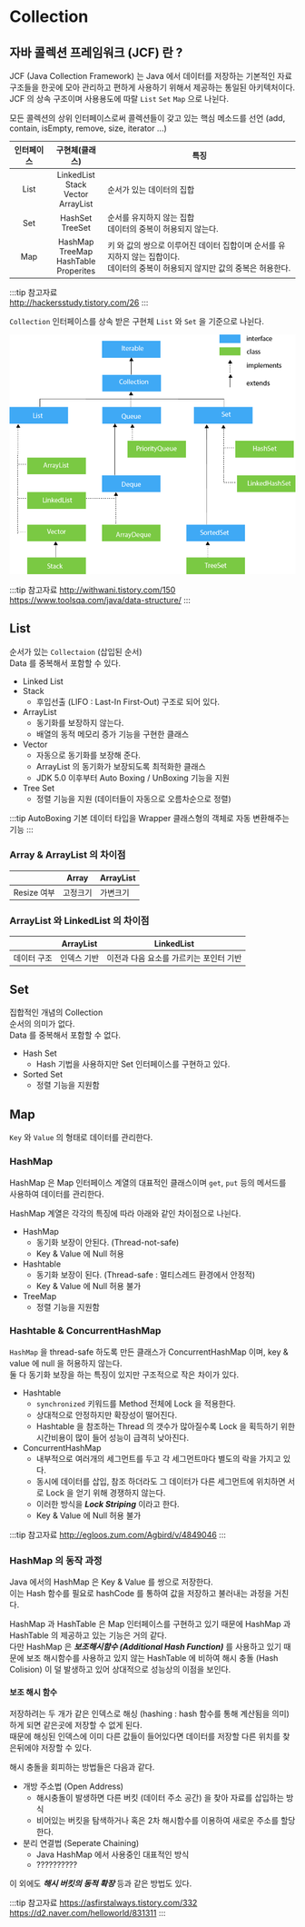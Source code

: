 # Collection

## 자바 콜렉션 프레임워크 (JCF) 란 ?

JCF (Java Collection Framework) 는 Java 에서 데이터를 저장하는 기본적인 자료구조들을 한곳에 모아 관리하고 편하게 사용하기 위해서 제공하는 통일된 아키텍처이다.
JCF 의 상속 구조이며 사용용도에 따랄 `List` `Set` `Map` 으로 나뉜다.

모든 콜렉션의 상위 인터페이스로써 콜렉션들이 갖고 있는 핵심 메소드를 선언 (add, contain, isEmpty, remove, size, iterator ...)

| 인터페이스 | 구현체(클래스) | 특징 |
|:--:|:--:|---|
|List|LinkedList<br>Stack<br>Vector<br>ArrayList|순서가 있는 데이터의 집합|
|Set|HashSet<br>TreeSet|순서를 유지하지 않는 집합<br>데이터의 중복이 허용되지 않는다.|
|Map|HashMap<br>TreeMap<br>HashTable<br>Properites|키 와 값의 쌍으로 이루어진 데이터 집합이며 순서를 유지하지 않는 집합이다.<br>데이터의 중복이 허용되지 않지만 값의 중복은 허용한다.|

:::tip 참고자료  
<http://hackersstudy.tistory.com/26>
:::

`Collection` 인터페이스를 상속 받은 구현체 `List` 와 `Set` 을 기준으로 나뉜다.

<!-- ![자바 자료구조](/img/A034.png) -->

![자바 콜렉션](/img/A051.png)

:::tip 참고자료
<http://withwani.tistory.com/150>  
<https://www.toolsqa.com/java/data-structure/>
:::

## List

순서가 있는 `Collectaion` (삽입된 순서)  
Data 를 중복해서 포함할 수 있다.

* Linked List
* Stack
  * 후입선출 (LIFO : Last-In First-Out) 구조로 되어 있다.
* ArrayList
  * 동기화를 보장하지 않는다.
  * 배열의 동적 메모리 증가 기능을 구현한 클래스
* Vector  
  * 자동으로 동기화를 보장해 준다.
  * ArrayList 의 동기화가 보장되도록 최적화한 클래스
  * JDK 5.0 이후부터 Auto Boxing / UnBoxing 기능을 지원
* Tree Set
  * 정렬 기능을 지원 (데이터들이 자동으로 오름차순으로 정렬)

:::tip AutoBoxing
기본 데이터 타입을 Wrapper 클래스형의 객체로 자동 변환해주는 기능
:::

### Array & ArrayList 의 차이점

||Array|ArrayList|
|--|--|--|
|Resize 여부|고정크기|가변크기|

### ArrayList 와 LinkedList 의 차이점

||ArrayList|LinkedList|
|--|--|--|
|데이터 구조|인덱스 기반|이전과 다음 요소를 가르키는 포인터 기반|

## Set

집합적인 개념의 Collection  
순서의 의미가 없다.  
Data 를 중복해서 포함할 수 없다.

* Hash Set
  * Hash 기법을 사용하지만 Set 인터페이스를 구현하고 있다.
* Sorted Set
  * 정렬 기능을 지원함

## Map

`Key` 와 `Value` 의 형태로 데이터를 관리한다.

### HashMap

HashMap 은 Map 인터페이스 계열의 대표적인 클래스이며 `get`, `put` 등의 메서드를 사용하여 데이터를 관리한다.

HashMap 계열은 각각의 특징에 따라 아래와 같인 차이점으로 나뉜다.

* HashMap
  * 동기화 보장이 안된다. (Thread-not-safe)
  * Key & Value 에 Null 허용
* Hashtable
  * 동기화 보장이 된다. (Thread-safe : 멀티스레드 환경에서 안정적)
  * Key & Value 에 Null 허용 불가
* TreeMap
  * 정렬 기능을 지원함

### Hashtable & ConcurrentHashMap

`HashMap` 을 thread-safe 하도록 만든 클래스가 ConcurrentHashMap 이며, key & value 에 null 을 허용하지 않는다.  
둘 다 동기화 보장을 하는 특징이 있지만 구조적으로 작은 차이가 있다.

* Hashtable
  * `synchronized` 키워드를 Method 전체에 Lock 을 적용한다.  
  * 상대적으로 안정하지만 확장성이 떨어진다.
  * Hashtable 을 참조하는 Thread 의 갯수가 많아질수록 Lock 을 획득하기 위한 시간비용이 많이 들어 성능이 급격히 낮아진다.
* ConcurrentHashMap
  * 내부적으로 여러개의 세그먼트를 두고 각 세그먼트마다 별도의 락을 가지고 있다.
  * 동시에 데이터를 삽입, 참조 하더라도 그 데이터가 다른 세그먼트에 위치하면 서로 Lock 을 얻기 위해 경쟁하지 않는다.
  * 이러한 방식을 _**Lock Striping**_ 이라고 한다.
  * Key & Value 에 Null 허용 불가

:::tip 참고자료
<http://egloos.zum.com/Agbird/v/4849046>
:::

### HashMap 의 동작 과정

Java 에서의 HashMap 은 Key & Value 를 쌍으로 저장한다.  
이는 Hash 함수를 필요로 hashCode 를 통하여 값을 저장하고 불러내는 과정을 거친다.

HashMap 과 HashTable 은 Map 인터페이스를 구현하고 있기 때문에 HashMap 과 HashTable 의 제공하고 있는 기능은 거의 같다.  
다만 HashMap 은 _**보조해시함수 (Additional Hash Function)**_ 를 사용하고 있기 때문에 보조 해시함수를 사용하고 있지 않는 HashTable 에 비하여 해시 충돌 (Hash Colision) 이 덜 발생하고 있어 상대적으로 성능상의 이점을 보인다.

#### 보조 해시 함수

저장하려는 두 개가 같은 인덱스로 해싱 (hashing : hash 함수를 통해 계산됨을 의미) 하게 되면 같은곳에 저장할 수 없게 된다.  
때문에 해싱된 인덱스에 이미 다른 값들이 들어있다면 데이터를 저장할 다른 위치를 찾은뒤에야 저장할 수 있다.

해시 충돌을 회피하는 방법들은 다음과 같다.

* 개방 주소법 (Open Address)
  * 해시충돌이 발생하면 다른 버킷 (데이터 주소 공간) 을 찾아 자료를 삽입하는 방식
  * 비어있는 버킷을 탐색하거나 혹은 2차 해시함수를 이용하여 새로운 주소를 할당한다.
* 분리 연결법 (Seperate Chaining)
  * Java HashMap 에서 사용중인 대표적인 방식
  * ??????????

이 외에도 _**해시 버킷의 동적 확장**_ 등과 같은 방법도 있다.

:::tip 참고자료
<https://asfirstalways.tistory.com/332>  
<https://d2.naver.com/helloworld/831311>
:::